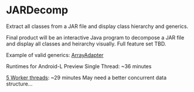 JARDecomp
=========

Extract all classes from a JAR file and display class hierarchy and generics.

Final product will be an interactive Java program to decompose a JAR file and display all classes and heirarchy visually.
Full feature set TBD.

Example of valid generics: [ArrayAdapter](/output/android/widget/ArrayAdapter.txt)

Runtimes for Android-L Preview
Single Thread: ~36 minutes

[5 Worker threads](https://github.com/benohalloran/JAR-Inheritance-Viewer/tree/80769de68971667a3ad555713763618913f15815): ~29 minutes
May need a better concurrent data structure...
